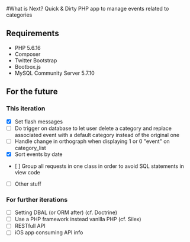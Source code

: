 #What is Next?
Quick & Dirty PHP app to manage events related to categories

## Requirements
- PHP 5.6.16
- Composer
- Twitter Bootstrap
- Bootbox.js
- MySQL Community Server 5.7.10

## For the future
### This iteration
- [x] Set flash messages
- [ ] Do trigger on database to let user delete a category and replace associated event with a default category instead of the original one
- [ ] Handle change in orthograph when displaying 1 or 0 "event" on category_list
- [x] Sort events by date
- [ ] Group all requests in one class in order to avoid SQL statements in view code
- [ ] Other stuff

### For further iterations
- [ ] Setting DBAL (or ORM after) (cf. Doctrine)
- [ ] Use a PHP framework instead vanilla PHP (cf. Silex)
- [ ] RESTfull API 
- [ ] iOS app consuming API info

